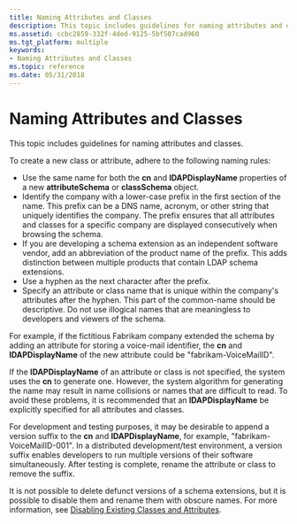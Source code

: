 ```yaml
---
title: Naming Attributes and Classes
description: This topic includes guidelines for naming attributes and classes.
ms.assetid: ccbc2859-332f-4ded-9125-5bf507cad960
ms.tgt_platform: multiple
keywords:
- Naming Attributes and Classes
ms.topic: reference
ms.date: 05/31/2018
---
```


# Naming Attributes and Classes

This topic includes guidelines for naming attributes and classes.

To create a new class or attribute, adhere to the following naming rules:

-   Use the same name for both the **cn** and **lDAPDisplayName** properties of a new **attributeSchema** or **classSchema** object.
-   Identify the company with a lower-case prefix in the first section of the name. This prefix can be a DNS name, acronym, or other string that uniquely identifies the company. The prefix ensures that all attributes and classes for a specific company are displayed consecutively when browsing the schema.
-   If you are developing a schema extension as an independent software vendor, add an abbreviation of the product name of the prefix. This adds distinction between multiple products that contain LDAP schema extensions.
-   Use a hyphen as the next character after the prefix.
-   Specify an attribute or class name that is unique within the company's attributes after the hyphen. This part of the common-name should be descriptive. Do not use illogical names that are meaningless to developers and viewers of the schema.

For example, if the fictitious Fabrikam company extended the schema by adding an attribute for storing a voice-mail identifier, the **cn** and **lDAPDisplayName** of the new attribute could be "fabrikam-VoiceMailID".

If the **lDAPDisplayName** of an attribute or class is not specified, the system uses the **cn** to generate one. However, the system algorithm for generating the name may result in name collisions or names that are difficult to read. To avoid these problems, it is recommended that an **lDAPDisplayName** be explicitly specified for all attributes and classes.

For development and testing purposes, it may be desirable to append a version suffix to the **cn** and **lDAPDisplayName**, for example, "fabrikam-VoiceMailID-001". In a distributed development/test environment, a version suffix enables developers to run multiple versions of their software simultaneously. After testing is complete, rename the attribute or class to remove the suffix.

It is not possible to delete defunct versions of a schema extensions, but it is possible to disable them and rename them with obscure names. For more information, see [Disabling Existing Classes and Attributes](disabling-existing-classes-and-attributes.md).

 

 




